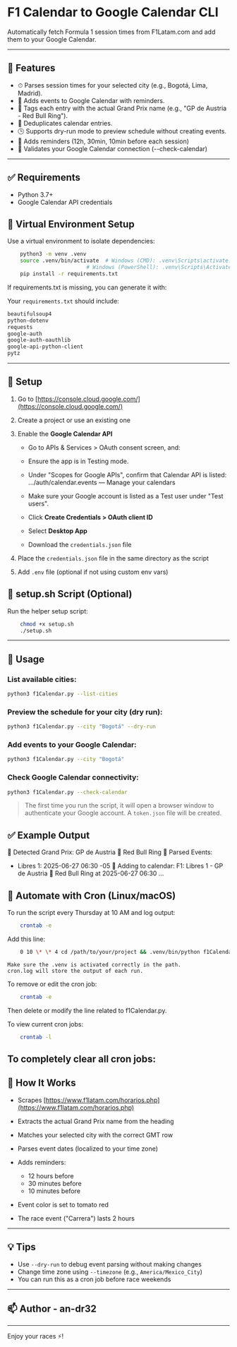 # F1 Calendar to Google Calendar CLI

Automatically fetch Formula 1 session times from F1Latam.com and add them to your Google Calendar.

---

## 🏁 Features

- ⏱ Parses session times for your selected city (e.g., Bogotá, Lima, Madrid).
- 📅 Adds events to Google Calendar with reminders.
- 📍 Tags each entry with the actual Grand Prix name (e.g., "GP de Austria - Red Bull Ring").
- 🔁 Deduplicates calendar entries.
- 🕒 Supports dry-run mode to preview schedule without creating events.
- 🔔 Adds reminders (12h, 30min, 10min before each session)
- 🧠 Validates your Google Calendar connection (--check-calendar)

---

## ✅ Requirements

- Python 3.7+
- Google Calendar API credentials

## 🌱 Virtual Environment Setup

Use a virtual environment to isolate dependencies:

```bash
    python3 -m venv .venv
    source .venv/bin/activate  # Windows (CMD): .venv\Scripts\activate.bat
                         # Windows (PowerShell): .venv\Scripts\Activate.ps1
    pip install -r requirements.txt
```

If requirements.txt is missing, you can generate it with:

Your `requirements.txt` should include:

```txt
beautifulsoup4
python-dotenv
requests
google-auth
google-auth-oauthlib
google-api-python-client
pytz
```

---

## 🔐 Setup

1. Go to [https://console.cloud.google.com/](https://console.cloud.google.com/)
2. Create a project or use an existing one
3. Enable the **Google Calendar API**

   - Go to APIs & Services > OAuth consent screen, and:
   - Ensure the app is in Testing mode.
   - Under "Scopes for Google APIs", confirm that Calendar API is listed:
     .../auth/calendar.events — Manage your calendars
   - Make sure your Google account is listed as a Test user under "Test users".

   - Click **Create Credentials > OAuth client ID**
   - Select **Desktop App**
   - Download the `credentials.json` file

4. Place the `credentials.json` file in the same directory as the script
5. Add `.env` file (optional if not using custom env vars)

## 🧠 setup.sh Script (Optional)

Run the helper setup script:

```bash
    chmod +x setup.sh
    ./setup.sh
```

---

## 🚀 Usage

### List available cities:

```bash
python3 f1Calendar.py --list-cities
```

### Preview the schedule for your city (dry run):

```bash
python3 f1Calendar.py --city "Bogotá" --dry-run
```

### Add events to your Google Calendar:

```bash
python3 f1Calendar.py --city "Bogotá"
```

### Check Google Calendar connectivity:

```bash
python3 f1Calendar.py --check-calendar
```

> The first time you run the script, it will open a browser window to authenticate your Google account. A `token.json` file will be created.

## ✅ Example Output

📍 Detected Grand Prix: GP de Austria 🏁 Red Bull Ring
📅 Parsed Events:

- Libres 1: 2025-06-27 06:30 -05
  📌 Adding to calendar: F1: Libres 1 - GP de Austria 🏁 Red Bull Ring at 2025-06-27 06:30
  ...

## 📅 Automate with Cron (Linux/macOS)

To run the script every Thursday at 10 AM and log output:

```bash
    crontab -e
```

Add this line:

```bash
    0 10 \* \* 4 cd /path/to/your/project && .venv/bin/python f1Calendar.py --city "Bogotá" >> cron.log 2>&1
```

    Make sure the .venv is activated correctly in the path.
    cron.log will store the output of each run.

To remove or edit the cron job:

```bash
    crontab -e
```

Then delete or modify the line related to f1Calendar.py.

To view current cron jobs:

```bash
    crontab -l
```

## To completely clear all cron jobs:

## 📌 How It Works

- Scrapes [https://www.f1latam.com/horarios.php](https://www.f1latam.com/horarios.php)
- Extracts the actual Grand Prix name from the heading
- Matches your selected city with the correct GMT row
- Parses event dates (localized to your time zone)
- Adds reminders:

  - 12 hours before
  - 30 minutes before
  - 10 minutes before

- Event color is set to tomato red
- The race event ("Carrera") lasts 2 hours

---

## 💡 Tips

- Use `--dry-run` to debug event parsing without making changes
- Change time zone using `--timezone` (e.g., `America/Mexico_City`)
- You can run this as a cron job before race weekends

---

## 📫 Author - an-dr32

---

Enjoy your races ⚡️!
